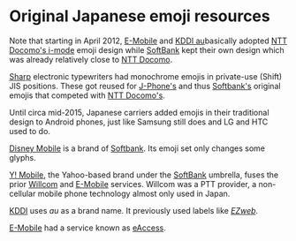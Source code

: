 # Original Japanese emoji resources #

Note that starting in April 2012, [E-Mobile](emobile/) and [KDDI au](kddi-au/)basically adopted [NTT Docomo's i-mode](ntt-docomo/) emoji design while [SoftBank](softbank/) kept their own design which was already relatively close to [NTT Docomo](ntt-docomo/).

[Sharp](sharp/) electronic typewriters had monochrome emojis in private-use (Shift) JIS positions. These got reused for [J-Phone's](j-phone/) and thus [Softbank's](softbank/) original emojis that competed with [NTT Docomo's](ntt-docomo/).

Until circa mid-2015, Japanese carriers added emojis in their traditional design to Android phones, just like Samsung still does and LG and HTC used to do.

[Disney Mobile](disney-mobile/) is a brand of [Softbank](softbank/). Its emoji set only changes some glyphs.

[Y! Mobile](y-mobile/), the Yahoo-based brand under the [SoftBank](softbank/) umbrella, fuses the prior [Willcom](willcom/) and [E-Mobile](emobile/) services. Willcom was a PTT provider, a non-cellular mobile phone technology almost only used in Japan.

[KDDI](kddi-au/) uses _au_ as a brand name. It previously used labels like [_EZweb_](ez-web/).

[E-Mobile](emobile/) had a service known as [eAccess](e-access/).
